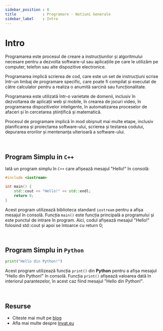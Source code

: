 ```yaml
---
sidebar_position : 0
title            : Programare - Notiuni Generale
sidebar_label    : Intro
---
```


# Intro

Programarea este procesul de creare a instrucțiunilor și algoritmului necesare pentru a dezvolta software-ul sau aplicațiile pe care le utilizăm pe computer, telefon sau alte dispozitive electronice. 

Programarea implică scrierea de cod, care este un set de instrucțiuni scrise într-un limbaj de programare specific, care poate fi compilat și executat de către calculator pentru a realiza o anumită sarcină sau funcționalitate.

Programarea este utilizată într-o varietate de domenii, inclusiv în dezvoltarea de aplicații web și mobile, în crearea de jocuri video, în programarea dispozitivelor inteligente, în automatizarea proceselor de afaceri și în cercetarea științifică și matematică.

Procesul de programare implică în mod obișnuit mai multe etape, inclusiv planificarea și proiectarea software-ului, scrierea și testarea codului, depurarea erorilor și mentenanța ulterioară a software-ului. 

<br />

## Program Simplu in `C++`

Iată un program simplu în `C++` care afișează mesajul "Hello!" în consolă:

```cpp
#include <iostream>

int main() {
    std::cout << "Hello!" << std::endl;
    return 0;
}
```

Acest program utilizează biblioteca standard `iostream` pentru a afișa mesajul în consolă. 
Funcția `main()` este funcția principală a programului și este punctul de intrare în program. 
Aici, codul afișează mesajul "Hello!" folosind std::cout și apoi se întoarce cu return 0;

<br />

## Program Simplu in `Python`

```python
print("Hello din Python!")
```

Acest program utilizează funcția `print()` din **Python** pentru a afișa mesajul "Hello din Python!" în consolă. 
Funcția `print()` afișează valoarea dată în interiorul parantezelor, în acest caz fiind mesajul "Hello din Python!".

<br />

## Resurse

- Citeste mai mult pe [blog](https://www.blog.invat.eu/)
- Afla mai multe despre [Invat.eu](/docs/intro.md) 